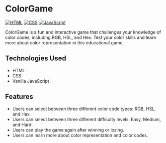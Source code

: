 # ColorGame

[![HTML](https://img.shields.io/badge/HTML-5-red)](https://developer.mozilla.org/en-US/docs/Web/HTML)
[![CSS](https://img.shields.io/badge/CSS-3-blue)](https://developer.mozilla.org/en-US/docs/Web/CSS)
[![JavaScript](https://img.shields.io/badge/JavaScript-ES6-yellow)](https://developer.mozilla.org/en-US/docs/Web/JavaScript)


ColorGame is a fun and interactive game that challenges your knowledge of color codes, including RGB, HSL, and Hex. Test your color skills and learn more about color representation in this educational game.

## Technologies Used

- HTML
- CSS
- Vanilla JavaScript

## Features

- Users can select between three different color code types: RGB, HSL, and Hex.
- Users can select between three different difficulty levels: Easy, Medium, and Hard.
- Users can play the game again after winning or losing.
- Users can learn more about color representation and color codes.
